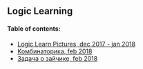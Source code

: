 ## Logic Learning

#### Table of contents:
+ [Logic Learn Pictures, dec 2017 - jan 2018](logicpics/)
+ [Комбинаторика, feb 2018](комбинаторика.txt)
+ [Задача о зайчике, feb 2018](задача_зайчик.txt)

